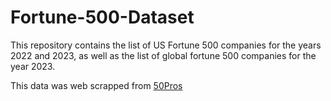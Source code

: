 # Fortune-500-Dataset

This repository contains the list of US Fortune 500 companies for the years 2022 and 2023, as well as the list of global fortune 500 companies for the year 2023. 

This data was web scrapped from [50Pros](https://www.50pros.com)

